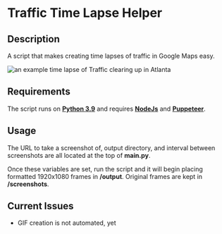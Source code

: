 # Traffic Time Lapse Helper

## Description

A script that makes creating time lapses of traffic in Google Maps easy.

![an example time lapse of Traffic clearing up in Atlanta](example.gif)

## Requirements

The script runs on [**Python 3.9**](http://www.python.org/getit/) and requires [**NodeJs**](https://nodejs.org/en/download/) and [**Puppeteer**](https://developers.google.com/web/tools/puppeteer).

## Usage

The URL to take a screenshot of, output directory, and interval between screenshots are all located at the top of **main.py**.

Once these variables are set, run the script and it will begin placing formatted 1920x1080 frames in **/output**. Original frames are kept in **/screenshots**.

## Current Issues

  * GIF creation is not automated, yet